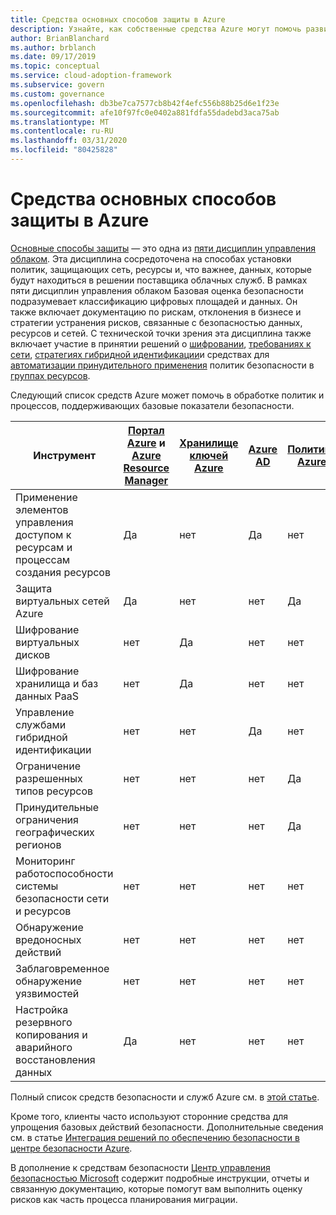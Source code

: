 ```yaml
---
title: Средства основных способов защиты в Azure
description: Узнайте, как собственные средства Azure могут помочь развитым политикам и процессам, которые поддерживают дисциплину управления базовыми показателями безопасности.
author: BrianBlanchard
ms.author: brblanch
ms.date: 09/17/2019
ms.topic: conceptual
ms.service: cloud-adoption-framework
ms.subservice: govern
ms.custom: governance
ms.openlocfilehash: db3be7ca7577cb8b42f4efc556b88b25d6e1f23e
ms.sourcegitcommit: afe10f97fc0e0402a881fdfa55dadebd3aca75ab
ms.translationtype: MT
ms.contentlocale: ru-RU
ms.lasthandoff: 03/31/2020
ms.locfileid: "80425828"
---
```

# <a name="security-baseline-tools-in-azure"></a>Средства основных способов защиты в Azure

[Основные способы защиты](./index.md) — это одна из [пяти дисциплин управления облаком](../governance-disciplines.md). Эта дисциплина сосредоточена на способах установки политик, защищающих сеть, ресурсы и, что важнее, данных, которые будут находиться в решении поставщика облачных служб. В рамках пяти дисциплин управления облаком Базовая оценка безопасности подразумевает классификацию цифровых площадей и данных. Он также включает документацию по рискам, отклонения в бизнесе и стратегии устранения рисков, связанные с безопасностью данных, ресурсов и сетей. С технической точки зрения эта дисциплина также включает участие в принятии решений о [шифровании](../../decision-guides/encryption/index.md), [требованиях к сети](../../decision-guides/software-defined-network/index.md), [стратегиях гибридной идентификации](../../decision-guides/identity/index.md)и средствах для [автоматизации принудительного применения](../../decision-guides/policy-enforcement/index.md) политик безопасности в [группах ресурсов](../../decision-guides/resource-consistency/index.md).

Следующий список средств Azure может помочь в обработке политик и процессов, поддерживающих базовые показатели безопасности.

| Инструмент | [Портал Azure](https://azure.microsoft.com/features/azure-portal) и [Azure Resource Manager](https://docs.microsoft.com/azure/azure-resource-manager/resource-group-overview)  | [Хранилище ключей Azure](https://docs.microsoft.com/azure/key-vault)  | [Azure AD](https://docs.microsoft.com/azure/active-directory/fundamentals/active-directory-whatis) | [Политика Azure](https://docs.microsoft.com/azure/governance/policy/overview) | [Центр безопасности Azure](https://docs.microsoft.com/azure/security-center/security-center-intro) | [Azure Monitor](https://docs.microsoft.com/azure/azure-monitor/overview) |
|------------------------------------------------------------|---------------------------------|-----------------|----------|--------------|-----------------------|---------------|
| Применение элементов управления доступом к ресурсам и процессам создания ресурсов   | Да                             | нет              | Да      | нет           | нет                    | нет            |
| Защита виртуальных сетей Azure                                    | Да                             | нет              | нет       | Да          | нет                    | нет            |
| Шифрование виртуальных дисков                                     | нет                              | Да             | нет       | нет           | нет                    | нет            |
| Шифрование хранилища и баз данных PaaS                         | нет                              | Да             | нет       | нет           | нет                    | нет            |
| Управление службами гибридной идентификации                            | нет                              | нет              | Да      | нет           | нет                    | нет            |
| Ограничение разрешенных типов ресурсов                         | нет                              | нет              | нет       | Да          | нет                    | нет            |
| Принудительные ограничения географических регионов                          | нет                              | нет              | нет       | Да          | нет                    | нет            |
| Мониторинг работоспособности системы безопасности сети и ресурсов          | нет                              | нет              | нет       | нет           | Да                   | Да           |
| Обнаружение вредоносных действий                                  | нет                              | нет              | нет       | нет           | Да                   | Да           |
| Заблаговременное обнаружение уязвимостей                        | нет                              | нет              | нет       | нет           | Да                   | нет            |
| Настройка резервного копирования и аварийного восстановления данных                     | Да                             | нет              | нет       | нет           | нет                    | нет            |

Полный список средств безопасности и служб Azure см. в [этой статье](https://docs.microsoft.com/azure/security/azure-security-services-technologies).

Кроме того, клиенты часто используют сторонние средства для упрощения базовых действий безопасности. Дополнительные сведения см. в статье [Интеграция решений по обеспечению безопасности в центре безопасности Azure](https://docs.microsoft.com/azure/security-center/security-center-partner-integration).

В дополнение к средствам безопасности [Центр управления безопасностью Microsoft](https://www.microsoft.com/trustcenter/guidance/risk-assessment) содержит подробные инструкции, отчеты и связанную документацию, которые помогут вам выполнить оценку рисков как часть процесса планирования миграции.
